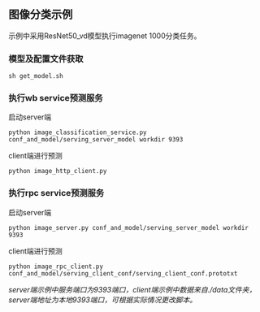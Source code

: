## 图像分类示例

示例中采用ResNet50_vd模型执行imagenet 1000分类任务。

### 模型及配置文件获取
```
sh get_model.sh
```
### 执行wb service预测服务

启动server端
```
python image_classification_service.py conf_and_model/serving_server_model workdir 9393
```

client端进行预测
```
python image_http_client.py
```
### 执行rpc service预测服务

启动server端
```
python image_server.py conf_and_model/serving_server_model workdir 9393
```

client端进行预测
```
python image_rpc_client.py conf_and_model/serving_client_conf/serving_client_conf.prototxt
```
*server端示例中服务端口为9393端口，client端示例中数据来自./data文件夹，server端地址为本地9393端口，可根据实际情况更改脚本。*

